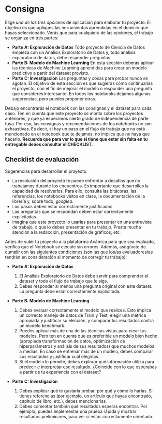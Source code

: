 # Consigna

Elige *una de las tres opciones* de aplicación para elaborar tú proyecto. El objetivo es que apliques las herramientas aprendidas en el dominio que hayas seleccionado. Verás que para cualquiera de las opciones, el trabajo se organiza en tres partes:

- **Parte A: Exploración de Datos**
Todo proyecto de Ciencia de Datos empieza con un Análisis Exploratorio de Datos y, todo análisis exploratorio de datos, debe responder preguntas.
- **Parte B: Modelo de Machine Learning**
En esta sección deberás aplicar las técnicas de Machine Learning aprendidas para crear un modelo predictivo a partir del dataset provisto.
- **Parte C: Investigación**
Las preguntas y cosas para probar nunca se agotan. El objetivo de esta sección es que sugieras cómo continuarías el proyecto, con el fin de mejorar el modelo o responder una pregunta que consideres interesante. En todos los notebooks dejamos algunas sugerencias, pero puedes proponer otras.

Debajo encontrarás el notebook con las consignas y el dataset para cada caso. Ten en cuenta que este proyecto se monta sobre los proyectos anteriores, y que ya esperamos cierto grado de independencia de parte tuya. Por eso, las consignas y recomendaciones de los notebooks no son exhaustivas. Es decir, si hay un paso en el flujo de trabajo que no está mencionado en el notebook que te dejamos, no implica que no haya que hacerlo. **Recuerda que para ver lo que sí tiene que estar sin falta en tu entregable debes consultar el CHECKLIST.**

## Checklist de evaluación

Sugerencias para desarrollar el proyecto:

- La resolución del proyecto te puede enfrentar a desafíos que no trabajamos durante los encuentros. Es importante que desarrolles la capacidad de resolverlos. Para ello, consulta las bitácoras, las referencias, los notebooks vistos en clase, la documentación de la librería y, sobre todo, *googlea*.
- Los pasos deben estar correctamente justificados.
- Las preguntas que se respondan deben estar correctamente explicitadas.
- Imagina que este proyecto lo usarías para presentar en una entrevista de trabajo, o que lo debes presentar en tu trabajo. Presta mucha atención a la redacción, presentación de gráficos, etc.

Antes de subir tu proyecto a la plataforma Acámica para que sea evaluado, verifica que el Notebook se ejecute sin errores. Además, asegúrate de cumplir con las siguientes condiciones (son las que los/as evaluadores/as tendrán en consideración al momento de corregir tu trabajo):

- **Parte A: Exploración de Datos**
  1. El Análisis Exploratorio de Datos debe servir para comprender el dataset y todo el flujo de trabajo que le siga.
  2. Debes responder al menos una pregunta original con este dataset. La pregunta debe estar correctamente explicitada.

- **Parte B: Modelo de Machine Learning**

  1. Debes evaluar correctamente el modelo que realices. Esto implica un correcto manejo de datos de Train y Test, elegir una métrica apropiada y justificar su elección, y comparar los resultados contra un modelo benchmark.
  2. Puedes aplicar más de una de las técnicas vistas para crear tus modelos. Pero ten en cuenta que es preferible un modelo bien hecho (apropiada transformación de datos, optimización de hiperparámetros y análisis de sus resultados) que muchos modelos a medias. En caso de entrenar más de un modelo, debes comparar sus resultados y justificar cuál elegirías.
  3. Si el modelo lo permite, debes explorar qué información utiliza para predecir e interpretar ese resultado. ¿Coincide con lo que esperabas a partir de tu experiencia con el dataset?

- **Parte C: Investigación**

  1. Debes explicar qué te gustaría probar, por qué y cómo lo harías. Si tienes referencias (por ejemplo, un artículo que hayas encontrado, capítulo de libro, etc.), debes mencionarlas.
  2. Debes comentar también qué resultados esperas encontrar. Por ejemplo, puedes implementar una prueba rápida y mostrar resultados preliminares, para ver si estás correctamente orientado.